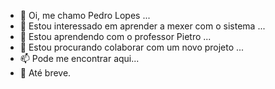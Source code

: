- 👋 Oi, me chamo Pedro Lopes ...
- 👀 Estou interessado em aprender a mexer com o sistema ...
- 🌱 Estou aprendendo com o professor Pietro ...
- 💞️ Estou procurando colaborar com um novo projeto ...
- 📫 Pode me encontrar aqui...
- 👋 Até breve.

<!---
pedroburk/pedroburk is a ✨ special ✨ repository because its `README.md` (this file) appears on your GitHub profile.
You can click the Preview link to take a look at your changes.
--->

